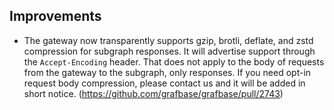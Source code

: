 ## Improvements

- The gateway now transparently supports gzip, brotli, deflate, and zstd compression for subgraph responses. It will advertise support through the `Accept-Encoding` header. That does not apply to the body of requests from the gateway to the subgraph, only responses. If you need opt-in request body compression, please contact us and it will be added in short notice. (https://github.com/grafbase/grafbase/pull/2743)
